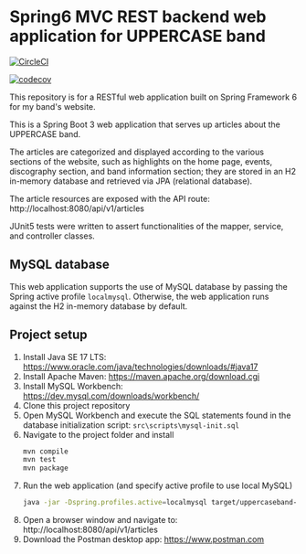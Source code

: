 # Spring6 MVC REST backend web application for UPPERCASE band

[![CircleCI](https://dl.circleci.com/status-badge/img/gh/markdeleon01/spring6-webmvc-mysql-uppercaseband-webapp/tree/main.svg?style=svg)](https://dl.circleci.com/status-badge/redirect/gh/markdeleon01/spring6-webmvc-mysql-uppercaseband-webapp/tree/main)

[![codecov](https://codecov.io/gh/markdeleon01/spring6-webmvc-mysql-uppercaseband-webapp/graph/badge.svg?token=WH38IFOEXS)](https://codecov.io/gh/markdeleon01/spring6-webmvc-mysql-uppercaseband-webapp)

This repository is for a RESTful web application built on Spring Framework 6 for my band's website.

This is a Spring Boot 3 web application that serves up articles about the UPPERCASE band.

The articles are categorized and displayed according to the various sections of the website,
such as highlights on the home page, events, discography section, and band information section;
they are stored in an H2 in-memory database and retrieved via JPA (relational database).

The article resources are exposed with the API route:
http://localhost:8080/api/v1/articles

JUnit5 tests were written to assert functionalities of the mapper, service, and controller classes.

## MySQL database
This web application supports the use of MySQL database by passing the Spring active profile ``localmysql``.
Otherwise, the web application runs against the H2 in-memory database by default.

## Project setup

1. Install Java SE 17 LTS:
   https://www.oracle.com/java/technologies/downloads/#java17
2. Install Apache Maven:
   https://maven.apache.org/download.cgi
3. Install MySQL Workbench:  https://dev.mysql.com/downloads/workbench/
4. Clone this project repository 
5. Open MySQL Workbench and execute the SQL statements found in the database initialization script:
   ``src\scripts\mysql-init.sql``
6. Navigate to the project folder and install
   ```sh
   mvn compile
   mvn test
   mvn package
   ```
7. Run the web application (and specify active profile to use local MySQL)
   ```sh
   java -jar -Dspring.profiles.active=localmysql target/uppercaseband-0.0.1-SNAPSHOT.jar
   ```
8. Open a browser window and navigate to: http://localhost:8080/api/v1/articles
9. Download the Postman desktop app:  https://www.postman.com